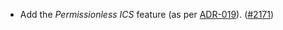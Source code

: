 - Add the _Permissionless ICS_ feature (as per 
  [ADR-019](https://cosmos.github.io/interchain-security/adrs/adr-019-permissionless-ics)).
  ([\#2171](https://github.com/cosmos/interchain-security/pull/2171))